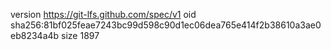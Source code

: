 version https://git-lfs.github.com/spec/v1
oid sha256:81bf025feae7243bc99d598c90d1ec06dea765e414f2b38610a3ae0eb8234a4b
size 1897
